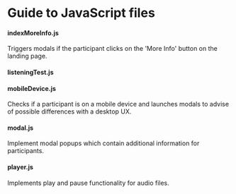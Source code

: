 # Guide to JavaScript files

#### indexMoreInfo.js
Triggers modals if the participant clicks on the 'More Info' button on the landing page.

#### listeningTest.js


#### mobileDevice.js
Checks if a participant is on a mobile device and launches modals to advise of possible differences with a desktop UX.

#### modal.js
Implement modal popups which contain additional information for participants.

#### player.js
Implements play and pause functionality for audio files.
